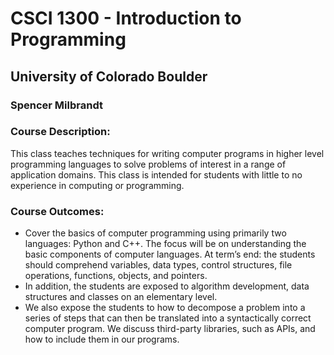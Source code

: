 # CSCI 1300 - Introduction to Programming
## University of Colorado Boulder

### Spencer Milbrandt

### Course Description:
This class teaches techniques for writing computer programs in higher level programming languages to solve problems of interest in a range of application domains. 
This class is intended for students with little to no experience in computing or programming.

### Course Outcomes:
  * Cover the basics of computer programming using primarily two languages: Python and C++. The focus will be on understanding the basic components of computer languages. 
  At term’s end: the students should comprehend variables, data types, control structures, file operations, functions, objects, and pointers.
  * In addition, the students are exposed to algorithm development, data structures and classes on an elementary level.
  * We also expose the students to how to decompose a problem into a series of steps that can then be translated into a syntactically correct computer program. 
  We discuss third-party libraries, such as APIs, and how to include them in our programs. 